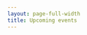 ```yaml
---
layout: page-full-width
title: Upcoming events
---
```


<div id="eventspane" class="events-page"> </div>
